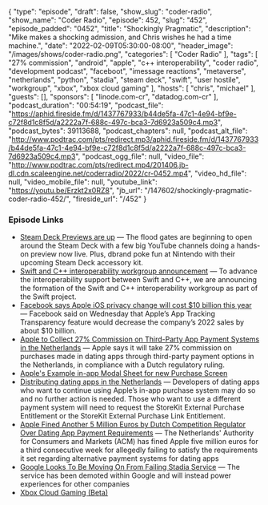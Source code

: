 {
  "type": "episode",
  "draft": false,
  "show_slug": "coder-radio",
  "show_name": "Coder Radio",
  "episode": 452,
  "slug": "452",
  "episode_padded": "0452",
  "title": "Shockingly Pragmatic",
  "description": "Mike makes a shocking admission, and Chris wishes he had a time machine.",
  "date": "2022-02-09T05:30:00-08:00",
  "header_image": "/images/shows/coder-radio.png",
  "categories": [
    "Coder Radio"
  ],
  "tags": [
    "27% commission",
    "android",
    "apple",
    "c++ interoperability",
    "coder radio",
    "development podcast",
    "faceboot",
    "imessage reactions",
    "metaverse",
    "netherlands",
    "python",
    "stadia",
    "steam deck",
    "swift",
    "user hostile",
    "workgroup",
    "xbox",
    "xbox cloud gaming"
  ],
  "hosts": [
    "chris",
    "michael"
  ],
  "guests": [],
  "sponsors": [
    "linode.com-cr",
    "datadog.com-cr"
  ],
  "podcast_duration": "00:54:19",
  "podcast_file": "https://aphid.fireside.fm/d/1437767933/b44de5fa-47c1-4e94-bf9e-c72f8d1c8f5d/a2222a7f-688c-497c-bca3-7d6923a509c4.mp3",
  "podcast_bytes": 39113688,
  "podcast_chapters": null,
  "podcast_alt_file": "http://www.podtrac.com/pts/redirect.mp3/aphid.fireside.fm/d/1437767933/b44de5fa-47c1-4e94-bf9e-c72f8d1c8f5d/a2222a7f-688c-497c-bca3-7d6923a509c4.mp3",
  "podcast_ogg_file": null,
  "video_file": "http://www.podtrac.com/pts/redirect.mp4/201406.jb-dl.cdn.scaleengine.net/coderradio/2022/cr-0452.mp4",
  "video_hd_file": null,
  "video_mobile_file": null,
  "youtube_link": "https://youtu.be/Erzkt2x0RZ8",
  "jb_url": "/147602/shockingly-pragmatic-coder-radio-452/",
  "fireside_url": "/452"
}


### Episode Links

  * [Steam Deck Previews are up](https://www.gamingonlinux.com/2022/02/steam-deck-previews-are-up-plus-dbrand-announce-project-killswitch/ "Steam Deck Previews are up") — The flood gates are beginning to open around the Steam Deck with a few big YouTube channels doing a hands-on preview now live. Plus, dbrand poke fun at Nintendo with their upcoming Steam Deck accessory kit.
  * [Swift and C++ interoperability workgroup announcement](https://forums.swift.org/t/swift-and-c-interoperability-workgroup-announcement/54998 "Swift and C++ interoperability workgroup announcement") — To advance the interoperability support between Swift and C++, we are announcing the formation of the Swift and C++ interoperability workgroup as part of the Swift project. 
  * [Facebook says Apple iOS privacy change will cost $10 billion this year](https://www.cnbc.com/2022/02/02/facebook-says-apple-ios-privacy-change-will-cost-10-billion-this-year.html "Facebook says Apple iOS privacy change will cost $10 billion this year") — Facebook said on Wednesday that Apple’s App Tracking Transparency feature would decrease the company’s 2022 sales by about $10 billion.
  * [Apple to Collect 27% Commission on Third-Party App Payment Systems in the Netherlands](https://www.macrumors.com/2022/02/04/apple-reveals-dutch-in-app-payment-commission/ "Apple to Collect 27% Commission on Third-Party App Payment Systems in the Netherlands") — Apple says it will take 27% commission on purchases made in dating apps through third-party payment options in the Netherlands, in compliance with a Dutch regulatory ruling.
  * [Apple's Example in-app Modal Sheet for new Purchase Screen](https://twitter.com/marcoarment/status/1489595793506029578 "Apple's Example in-app Modal Sheet for new Purchase Screen")
  * [Distributing dating apps in the Netherlands](https://developer.apple.com/support/storekit-external-entitlement/ "Distributing dating apps in the Netherlands") — Developers of dating apps who want to continue using Apple’s in-app purchase system may do so and no further action is needed. Those who want to use a different payment system will need to request the StoreKit External Purchase Entitlement or the StoreKit External Purchase Link Entitlement.
  * [Apple Fined Another 5 Million Euros by Dutch Competition Regulator Over Dating App Payment Requirements](https://www.macrumors.com/2022/02/07/dutch-acm-fines-apple-5-million-euros-third-time/ "Apple Fined Another 5 Million Euros by Dutch Competition Regulator Over Dating App Payment Requirements") — The Netherlands' Authority for Consumers and Markets (ACM) has fined Apple five million euros for a third consecutive week for allegedly failing to satisfy the requirements it set regarding alternative payment systems for dating apps
  * [Google Looks To Be Moving On From Failing Stadia Service](https://kotaku.com/google-stadia-streaming-failing-shutdown-report-stream-1848487185 "Google Looks To Be Moving On From Failing Stadia Service") — The service has been demoted within Google and will instead power experiences for other companies 
  * [Xbox Cloud Gaming (Beta)](https://www.xbox.com/en-US/xbox-game-pass/cloud-gaming "Xbox Cloud Gaming \(Beta\)")



